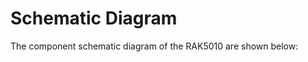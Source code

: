 # Schematic Diagram

The component schematic diagram of the RAK5010 are shown below:

<rk-img
  src="/assets/images/datasheet/rak5010/schematic-diagram-part-1.png"
  width="100%"
  figure-number="1"
  caption="Schematic Diagram Part 1"
/>

<rk-img
  src="/assets/images/datasheet/rak5010/schematic-diagram-part-2.png"
  width="100%"
  figure-number="2"
  caption="Schematic Diagram Part 2"
/>

<rk-img
  src="/assets/images/datasheet/rak5010/schematic-diagram-part-3.png"
  width="100%"
  figure-number="3"
  caption="Schematic Diagram Part 3"
/>